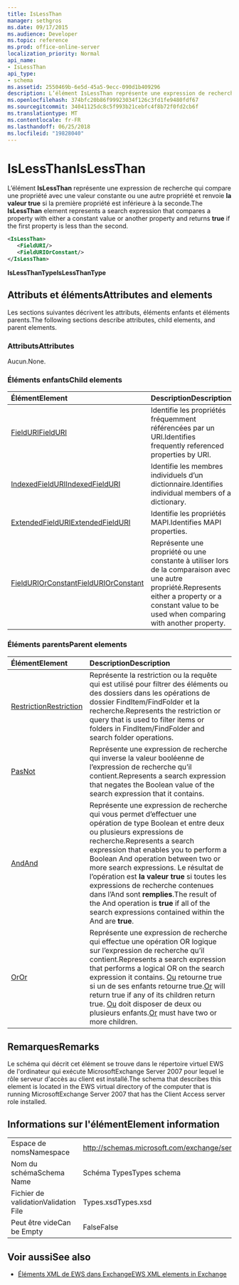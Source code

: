 ```yaml
---
title: IsLessThan
manager: sethgros
ms.date: 09/17/2015
ms.audience: Developer
ms.topic: reference
ms.prod: office-online-server
localization_priority: Normal
api_name:
- IsLessThan
api_type:
- schema
ms.assetid: 2550469b-6e5d-45a5-9ecc-090d1b409296
description: L’élément IsLessThan représente une expression de recherche qui compare une propriété avec une valeur constante ou une autre propriété et renvoie la valeur true si la première propriété est inférieure à la seconde.
ms.openlocfilehash: 374bfc20b86f99923034f126c3fd1fe9480fdf67
ms.sourcegitcommit: 34041125dc8c5f993b21cebfc4f8b72f0fd2cb6f
ms.translationtype: MT
ms.contentlocale: fr-FR
ms.lasthandoff: 06/25/2018
ms.locfileid: "19828040"
---
```

# <a name="islessthan"></a><span data-ttu-id="d1883-103">IsLessThan</span><span class="sxs-lookup"><span data-stu-id="d1883-103">IsLessThan</span></span>

<span data-ttu-id="d1883-104">L’élément **IsLessThan** représente une expression de recherche qui compare une propriété avec une valeur constante ou une autre propriété et renvoie **la valeur true** si la première propriété est inférieure à la seconde.</span><span class="sxs-lookup"><span data-stu-id="d1883-104">The **IsLessThan** element represents a search expression that compares a property with either a constant value or another property and returns **true** if the first property is less than the second.</span></span> 
  
```xml
<IsLessThan>
   <FieldURI/>
   <FieldURIOrConstant/>
</IsLessThan>
```

 <span data-ttu-id="d1883-105">**IsLessThanType**</span><span class="sxs-lookup"><span data-stu-id="d1883-105">**IsLessThanType**</span></span>
## <a name="attributes-and-elements"></a><span data-ttu-id="d1883-106">Attributs et éléments</span><span class="sxs-lookup"><span data-stu-id="d1883-106">Attributes and elements</span></span>

<span data-ttu-id="d1883-107">Les sections suivantes décrivent les attributs, éléments enfants et éléments parents.</span><span class="sxs-lookup"><span data-stu-id="d1883-107">The following sections describe attributes, child elements, and parent elements.</span></span>
  
### <a name="attributes"></a><span data-ttu-id="d1883-108">Attributs</span><span class="sxs-lookup"><span data-stu-id="d1883-108">Attributes</span></span>

<span data-ttu-id="d1883-109">Aucun.</span><span class="sxs-lookup"><span data-stu-id="d1883-109">None.</span></span>
  
### <a name="child-elements"></a><span data-ttu-id="d1883-110">Éléments enfants</span><span class="sxs-lookup"><span data-stu-id="d1883-110">Child elements</span></span>

|<span data-ttu-id="d1883-111">**Élément**</span><span class="sxs-lookup"><span data-stu-id="d1883-111">**Element**</span></span>|<span data-ttu-id="d1883-112">**Description**</span><span class="sxs-lookup"><span data-stu-id="d1883-112">**Description**</span></span>|
|:-----|:-----|
|[<span data-ttu-id="d1883-113">FieldURI</span><span class="sxs-lookup"><span data-stu-id="d1883-113">FieldURI</span></span>](fielduri.md) <br/> |<span data-ttu-id="d1883-114">Identifie les propriétés fréquemment référencées par un URI.</span><span class="sxs-lookup"><span data-stu-id="d1883-114">Identifies frequently referenced properties by URI.</span></span>  <br/> |
|[<span data-ttu-id="d1883-115">IndexedFieldURI</span><span class="sxs-lookup"><span data-stu-id="d1883-115">IndexedFieldURI</span></span>](indexedfielduri.md) <br/> |<span data-ttu-id="d1883-116">Identifie les membres individuels d’un dictionnaire.</span><span class="sxs-lookup"><span data-stu-id="d1883-116">Identifies individual members of a dictionary.</span></span>  <br/> |
|[<span data-ttu-id="d1883-117">ExtendedFieldURI</span><span class="sxs-lookup"><span data-stu-id="d1883-117">ExtendedFieldURI</span></span>](extendedfielduri.md) <br/> |<span data-ttu-id="d1883-118">Identifie les propriétés MAPI.</span><span class="sxs-lookup"><span data-stu-id="d1883-118">Identifies MAPI properties.</span></span>  <br/> |
|[<span data-ttu-id="d1883-119">FieldURIOrConstant</span><span class="sxs-lookup"><span data-stu-id="d1883-119">FieldURIOrConstant</span></span>](fielduriorconstant.md) <br/> |<span data-ttu-id="d1883-120">Représente une propriété ou une constante à utiliser lors de la comparaison avec une autre propriété.</span><span class="sxs-lookup"><span data-stu-id="d1883-120">Represents either a property or a constant value to be used when comparing with another property.</span></span>  <br/> |
   
### <a name="parent-elements"></a><span data-ttu-id="d1883-121">Éléments parents</span><span class="sxs-lookup"><span data-stu-id="d1883-121">Parent elements</span></span>

|<span data-ttu-id="d1883-122">**Élément**</span><span class="sxs-lookup"><span data-stu-id="d1883-122">**Element**</span></span>|<span data-ttu-id="d1883-123">**Description**</span><span class="sxs-lookup"><span data-stu-id="d1883-123">**Description**</span></span>|
|:-----|:-----|
|[<span data-ttu-id="d1883-124">Restriction</span><span class="sxs-lookup"><span data-stu-id="d1883-124">Restriction</span></span>](restriction.md) <br/> |<span data-ttu-id="d1883-125">Représente la restriction ou la requête qui est utilisé pour filtrer des éléments ou des dossiers dans les opérations de dossier FindItem/FindFolder et la recherche.</span><span class="sxs-lookup"><span data-stu-id="d1883-125">Represents the restriction or query that is used to filter items or folders in FindItem/FindFolder and search folder operations.</span></span>  <br/> |
|[<span data-ttu-id="d1883-126">Pas</span><span class="sxs-lookup"><span data-stu-id="d1883-126">Not</span></span>](not.md) <br/> |<span data-ttu-id="d1883-127">Représente une expression de recherche qui inverse la valeur booléenne de l’expression de recherche qu’il contient.</span><span class="sxs-lookup"><span data-stu-id="d1883-127">Represents a search expression that negates the Boolean value of the search expression that it contains.</span></span>  <br/> |
|[<span data-ttu-id="d1883-128">And</span><span class="sxs-lookup"><span data-stu-id="d1883-128">And</span></span>](and.md) <br/> |<span data-ttu-id="d1883-129">Représente une expression de recherche qui vous permet d’effectuer une opération de type Boolean et entre deux ou plusieurs expressions de recherche.</span><span class="sxs-lookup"><span data-stu-id="d1883-129">Represents a search expression that enables you to perform a Boolean And operation between two or more search expressions.</span></span> <span data-ttu-id="d1883-130">Le résultat de l’opération est **la valeur true** si toutes les expressions de recherche contenues dans l’And sont **remplies**.</span><span class="sxs-lookup"><span data-stu-id="d1883-130">The result of the And operation is **true** if all of the search expressions contained within the And are **true**.</span></span>  <br/> |
|[<span data-ttu-id="d1883-131">Or</span><span class="sxs-lookup"><span data-stu-id="d1883-131">Or</span></span>](or.md) <br/> |<span data-ttu-id="d1883-132">Représente une expression de recherche qui effectue une opération OR logique sur l’expression de recherche qu’il contient.</span><span class="sxs-lookup"><span data-stu-id="d1883-132">Represents a search expression that performs a logical OR on the search expression it contains.</span></span> <span data-ttu-id="d1883-133">[Ou](or.md) retourne true si un de ses enfants retourne true.</span><span class="sxs-lookup"><span data-stu-id="d1883-133">[Or](or.md) will return true if any of its children return true.</span></span> <span data-ttu-id="d1883-134">[Ou](or.md) doit disposer de deux ou plusieurs enfants.</span><span class="sxs-lookup"><span data-stu-id="d1883-134">[Or](or.md) must have two or more children.</span></span>  <br/> |
   
## <a name="remarks"></a><span data-ttu-id="d1883-135">Remarques</span><span class="sxs-lookup"><span data-stu-id="d1883-135">Remarks</span></span>

<span data-ttu-id="d1883-136">Le schéma qui décrit cet élément se trouve dans le répertoire virtuel EWS de l'ordinateur qui exécute MicrosoftExchange Server 2007 pour lequel le rôle serveur d'accès au client est installé.</span><span class="sxs-lookup"><span data-stu-id="d1883-136">The schema that describes this element is located in the EWS virtual directory of the computer that is running MicrosoftExchange Server 2007 that has the Client Access server role installed.</span></span>
  
## <a name="element-information"></a><span data-ttu-id="d1883-137">Informations sur l'élément</span><span class="sxs-lookup"><span data-stu-id="d1883-137">Element information</span></span>

|||
|:-----|:-----|
|<span data-ttu-id="d1883-138">Espace de noms</span><span class="sxs-lookup"><span data-stu-id="d1883-138">Namespace</span></span>  <br/> |http://schemas.microsoft.com/exchange/services/2006/types  <br/> |
|<span data-ttu-id="d1883-139">Nom du schéma</span><span class="sxs-lookup"><span data-stu-id="d1883-139">Schema Name</span></span>  <br/> |<span data-ttu-id="d1883-140">Schéma Types</span><span class="sxs-lookup"><span data-stu-id="d1883-140">Types schema</span></span>  <br/> |
|<span data-ttu-id="d1883-141">Fichier de validation</span><span class="sxs-lookup"><span data-stu-id="d1883-141">Validation File</span></span>  <br/> |<span data-ttu-id="d1883-142">Types.xsd</span><span class="sxs-lookup"><span data-stu-id="d1883-142">Types.xsd</span></span>  <br/> |
|<span data-ttu-id="d1883-143">Peut être vide</span><span class="sxs-lookup"><span data-stu-id="d1883-143">Can be Empty</span></span>  <br/> |<span data-ttu-id="d1883-144">False</span><span class="sxs-lookup"><span data-stu-id="d1883-144">False</span></span>  <br/> |
   
## <a name="see-also"></a><span data-ttu-id="d1883-145">Voir aussi</span><span class="sxs-lookup"><span data-stu-id="d1883-145">See also</span></span>



- [<span data-ttu-id="d1883-146">Éléments XML de EWS dans Exchange</span><span class="sxs-lookup"><span data-stu-id="d1883-146">EWS XML elements in Exchange</span></span>](ews-xml-elements-in-exchange.md)

